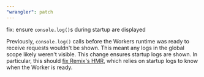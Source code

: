 ```yaml
---
"wrangler": patch
---
```


fix: ensure `console.log()`s during startup are displayed

Previously, `console.log()` calls before the Workers runtime was ready to
receive requests wouldn't be shown. This meant any logs in the global scope
likely weren't visible. This change ensures startup logs are shown. In particular,
this should [fix Remix's HMR](https://github.com/remix-run/remix/issues/7616),
which relies on startup logs to know when the Worker is ready.

